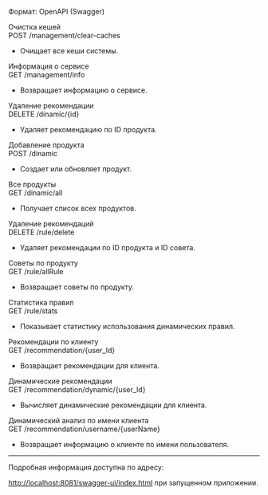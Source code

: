 Формат: OpenAPI (Swagger)  

Очистка кешей  
POST /management/clear-caches  
- Очищает все кеши системы.  

Информация о сервисе  
GET /management/info  
- Возвращает информацию о сервисе.  

Удаление рекомендации  
DELETE /dinamic/{id}  
- Удаляет рекомендацию по ID продукта.  

Добавление продукта  
POST /dinamic  
- Создает или обновляет продукт.  

Все продукты  
GET /dinamic/all  
- Получает список всех продуктов.  

Удаление рекомендаций  
DELETE /rule/delete  
- Удаляет рекомендации по ID продукта и ID совета.  

Советы по продукту  
GET /rule/allRule  
- Возвращает советы по продукту.  

Статистика правил  
GET /rule/stats  
- Показывает статистику использования динамических правил.  

Рекомендации по клиенту  
GET /recommendation/{user_Id}  
- Возвращает рекомендации для клиента.  

Динамические рекомендации  
GET /recommendation/dynamic/{user_Id}  
- Вычисляет динамические рекомендации для клиента.  

Динамический анализ по имени клиента  
GET /recommendation/username/{userName}  
- Возвращает информацию о клиенте по имени пользователя.  
<hr>
Подробная информация доступна по адресу:

[http://localhost:8081/swagger-ui/index.html](http://localhost:8081/swagger-ui/index.html)
при запущенном приложении.
</hr>